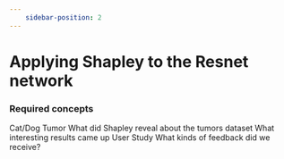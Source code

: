 ```yaml
---
    sidebar-position: 2
---
```

<!-- SOURCES:
    * https://christophm.github.io/interpretable-ml-book/shapley.html
    - https://medium.com/the-modern-scientist/what-is-the-shapley-value-8ca624274d5a
    + https://www.rand.org/content/dam/rand/pubs/papers/2021/P295.pdf
 -->
# Applying Shapley to the Resnet network

### Required concepts
Cat/Dog
Tumor
  What did Shapley reveal about the tumors dataset
  What interesting results came up
User Study
  What kinds of feedback did we receive?

